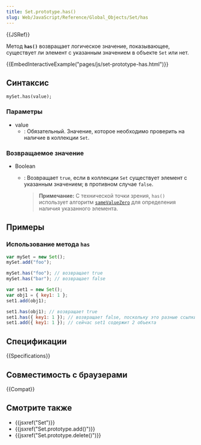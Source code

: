 ```yaml
---
title: Set.prototype.has()
slug: Web/JavaScript/Reference/Global_Objects/Set/has
---
```


{{JSRef}}

Метод **`has()`** возвращает логическое значение, показывающее, существует ли элемент с указанным значением в объекте `Set` или нет.

{{EmbedInteractiveExample("pages/js/set-prototype-has.html")}}

## Синтаксис

```
mySet.has(value);
```

### Параметры

- value
  - : Обязательный. Значение, которое необходимо проверить на наличие в коллекции `Set`.

### Возвращаемое значение

- Boolean

  - : Возвращает `true`, если в коллекции `Set` существует элемент с указанным значением; в противном случае `false`.

    > **Примечание:** С технической точки зрения, `has()` использует алгоритм [`sameValueZero`](/ru/docs/Web/JavaScript/Equality_comparisons_and_sameness#Same-value-zero_equality) для определения наличия указанного элемента.

## Примеры

### Использование метода `has`

```js
var mySet = new Set();
mySet.add("foo");

mySet.has("foo"); // возвращает true
mySet.has("bar"); // возвращает false

var set1 = new Set();
var obj1 = { key1: 1 };
set1.add(obj1);

set1.has(obj1); // возвращает true
set1.has({ key1: 1 }); // возвращает false, поскольку это разные ссылки на объекты
set1.add({ key1: 1 }); // сейчас set1 содержит 2 объекта
```

## Спецификации

{{Specifications}}

## Совместимость с браузерами

{{Compat}}

## Смотрите также

- {{jsxref("Set")}}
- {{jsxref("Set.prototype.add()")}}
- {{jsxref("Set.prototype.delete()")}}
